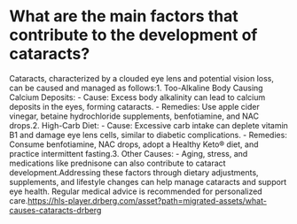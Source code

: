 # What are the main factors that contribute to the development of cataracts?

Cataracts, characterized by a clouded eye lens and potential vision loss, can be caused and managed as follows:1. Too-Alkaline Body Causing Calcium Deposits: - Cause: Excess body alkalinity can lead to calcium deposits in the eyes, forming cataracts. - Remedies: Use apple cider vinegar, betaine hydrochloride supplements, benfotiamine, and NAC drops.2. High-Carb Diet: - Cause: Excessive carb intake can deplete vitamin B1 and damage eye lens cells, similar to diabetic complications. - Remedies: Consume benfotiamine, NAC drops, adopt a Healthy Keto® diet, and practice intermittent fasting.3. Other Causes: - Aging, stress, and medications like prednisone can also contribute to cataract development.Addressing these factors through dietary adjustments, supplements, and lifestyle changes can help manage cataracts and support eye health. Regular medical advice is recommended for personalized care.https://hls-player.drberg.com/asset?path=migrated-assets/what-causes-cataracts-drberg